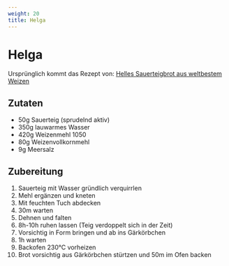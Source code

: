 ```yaml
---
weight: 20
title: Helga
---
```


# Helga

Ursprünglich kommt das Rezept von: [Helles Sauerteigbrot aus weltbestem Weizen](https://kochenmachtgluecklich.de/helles-sauerteigbrot-aus-weltbestem-weizen/)

## Zutaten

* 50g Sauerteig (sprudelnd aktiv)
* 350g lauwarmes Wasser
* 420g Weizenmehl 1050
* 80g Weizenvollkornmehl
* 9g Meersalz



## Zubereitung

1. Sauerteig mit Wasser gründlich verquirrlen
2. Mehl ergänzen und kneten
3. Mit feuchten Tuch abdecken
4. 30m warten
5. Dehnen und falten
6. 8h-10h ruhen lassen (Teig verdoppelt sich in der Zeit)
7. Vorsichtig in Form bringen und ab ins Gärkörbchen
8. 1h warten
9. Backofen 230°C vorheizen
10. Brot vorsichtig aus Gärkörbchen stürtzen und 50m im Ofen backen
